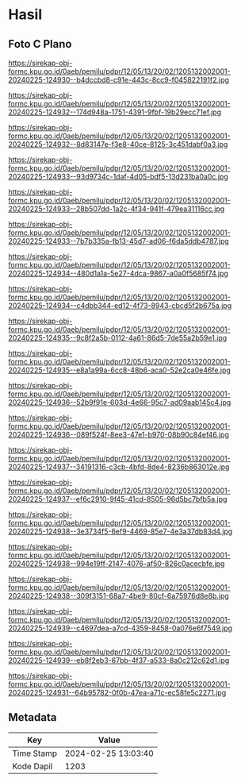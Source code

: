 # Hasil

## Foto C Plano

https://sirekap-obj-formc.kpu.go.id/0aeb/pemilu/pdpr/12/05/13/20/02/1205132002001-20240225-124930--b4dccbd8-c91e-443c-8cc9-f045822191f2.jpg

https://sirekap-obj-formc.kpu.go.id/0aeb/pemilu/pdpr/12/05/13/20/02/1205132002001-20240225-124932--174d948a-1751-4391-9fbf-19b29ecc71ef.jpg

https://sirekap-obj-formc.kpu.go.id/0aeb/pemilu/pdpr/12/05/13/20/02/1205132002001-20240225-124932--8d83147e-f3e8-40ce-8125-3c451dabf0a3.jpg

https://sirekap-obj-formc.kpu.go.id/0aeb/pemilu/pdpr/12/05/13/20/02/1205132002001-20240225-124933--93d9734c-1daf-4d05-bdf5-13d231ba0a0c.jpg

https://sirekap-obj-formc.kpu.go.id/0aeb/pemilu/pdpr/12/05/13/20/02/1205132002001-20240225-124933--28b507dd-1a2c-4f34-941f-479ea31116cc.jpg

https://sirekap-obj-formc.kpu.go.id/0aeb/pemilu/pdpr/12/05/13/20/02/1205132002001-20240225-124933--7b7b335a-fb13-45d7-ad06-f6da5ddb4787.jpg

https://sirekap-obj-formc.kpu.go.id/0aeb/pemilu/pdpr/12/05/13/20/02/1205132002001-20240225-124934--480d1a1a-5e27-4dca-9867-a0a0f5685f74.jpg

https://sirekap-obj-formc.kpu.go.id/0aeb/pemilu/pdpr/12/05/13/20/02/1205132002001-20240225-124934--c4dbb344-ed12-4f73-8943-cbcd5f2b675a.jpg

https://sirekap-obj-formc.kpu.go.id/0aeb/pemilu/pdpr/12/05/13/20/02/1205132002001-20240225-124935--9c8f2a5b-0112-4a61-86d5-7de55a2b59e1.jpg

https://sirekap-obj-formc.kpu.go.id/0aeb/pemilu/pdpr/12/05/13/20/02/1205132002001-20240225-124935--e8a1a99a-6cc8-48b6-aca0-52e2ca0e46fe.jpg

https://sirekap-obj-formc.kpu.go.id/0aeb/pemilu/pdpr/12/05/13/20/02/1205132002001-20240225-124936--52b9f91e-603d-4e66-95c7-ad09aab145c4.jpg

https://sirekap-obj-formc.kpu.go.id/0aeb/pemilu/pdpr/12/05/13/20/02/1205132002001-20240225-124936--089f524f-8ee3-47e1-b970-08b90c84ef46.jpg

https://sirekap-obj-formc.kpu.go.id/0aeb/pemilu/pdpr/12/05/13/20/02/1205132002001-20240225-124937--34191316-c3cb-4bfd-8de4-8236b863012e.jpg

https://sirekap-obj-formc.kpu.go.id/0aeb/pemilu/pdpr/12/05/13/20/02/1205132002001-20240225-124937--ef6c2910-9f45-41cd-8505-96d5bc7bfb5a.jpg

https://sirekap-obj-formc.kpu.go.id/0aeb/pemilu/pdpr/12/05/13/20/02/1205132002001-20240225-124938--3e3734f5-6ef9-4469-85e7-4e3a37db83d4.jpg

https://sirekap-obj-formc.kpu.go.id/0aeb/pemilu/pdpr/12/05/13/20/02/1205132002001-20240225-124938--994e19ff-2147-4076-af50-826c0acecbfe.jpg

https://sirekap-obj-formc.kpu.go.id/0aeb/pemilu/pdpr/12/05/13/20/02/1205132002001-20240225-124938--309f3151-68a7-4be9-80cf-6a75976d8e8b.jpg

https://sirekap-obj-formc.kpu.go.id/0aeb/pemilu/pdpr/12/05/13/20/02/1205132002001-20240225-124939--c4697dea-a7cd-4359-8458-0a076e6f7549.jpg

https://sirekap-obj-formc.kpu.go.id/0aeb/pemilu/pdpr/12/05/13/20/02/1205132002001-20240225-124939--eb8f2eb3-67bb-4f37-a533-8a0c212c62d1.jpg

https://sirekap-obj-formc.kpu.go.id/0aeb/pemilu/pdpr/12/05/13/20/02/1205132002001-20240225-124931--64b95782-0f0b-47ea-a71c-ec58fe5c2271.jpg


## Metadata

| Key        | Value               |
| ---------- | ------------------- |
| Time Stamp | 2024-02-25 13:03:40 |
| Kode Dapil | 1203                |



